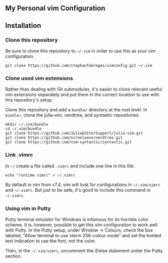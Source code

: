 My Personal vim Configuration
-------------

## Installation

### Clone this repository

Be sure to clone this repository to `~/.vim` in order to use this as your vim
configuration.

```
git clone https://github.com/stephanfabregas/vimconfig.git ~/.vim
```

### Clone used vim extensions

Rather than dealing with Git submodules, it's easier to clone relevant useful
vim extensions separately and put them in the correct location to use with this
repository's setup.

Clone this repository and add a `bundle/` directory at the root level. In
`bundle/`, clone the julia-vim, nerdtree, and syntastic repositories:

```
mkdir ~/.vim/bundle
cd ~/.vim/bundle
git clone https://github.com/JuliaEditorSupport/julia-vim.git
git clone https://github.com/scrooloose/nerdtree.git
git clone https://github.com/vim-syntastic/syntastic.git
```

### Link .vimrc

In `~/` create a file called `.vimrc` and include one line in this file:

```
echo "runtime vimrc" > ~/.vimrc
```

By default in vim from v7.4, vim will look for configurations in `~/.vim/vimrc`
and `~/.vimrc`. But just to be safe, it's good to include this command in
`~/.vimrc`.

### Using vim in Putty

Putty terminal emulator for Windows is infamous for its horrible color scheme.
It is, however, possible to get this vim configuration to work well with Putty.
In the Putty setup, under Window -> Colours, check the box labeled, "Allow
terminal to use xterm 256-colour mode" and set the bolded text indication to
use the font, not the color.

Then, in the `~/.vim/vimrc`, uncomment the if/else statement under the Putty
section.

